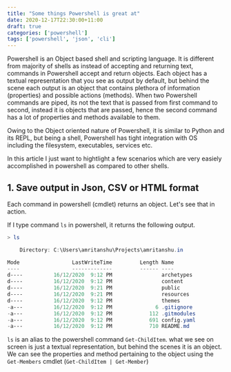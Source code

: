 ```yaml
---
title: "Some things Powershell is great at"
date: 2020-12-17T22:30:00+11:00
draft: true
categories: ['powershell']
tags: ['powershell', 'json', 'cli']
---
```


Powershell is an Object based shell and scripting language. It is different from majority of shells as instead of accepting and returning text, commands in Powershell accept and return objects. Each object has a textual representation that you see as output by default, but behind the scene each output is an object that contains plethora of information (properties) and possible actions (methods). When two Powershell commands are piped, its not the text that is passed from first command to second, instead it is objects that are passed, hence the second command has a lot of properties and methods available to them.

Owing to the Object oriented nature of Powershell, it is similar to Python and its REPL, but being a shell, Powershell has tight integration with OS including the filesystem, executables, services etc.

In this article I just want to hightlight a few scenarios which are very easiely accomplished in powershell as compared to other shells.

## 1. Save output in Json, CSV or HTML format

Each command in powershell (cmdlet) returns an object. Let's see that in action.

If I type command `ls` in powershell, it returns the following output. 

```powershell
> ls

    Directory: C:\Users\amritanshu\Projects\amritanshu.in    

Mode                 LastWriteTime         Length Name       
----                 -------------         ------ ----       
d----          16/12/2020  9:12 PM                archetypes 
d----          16/12/2020  9:12 PM                content    
d----          16/12/2020  9:21 PM                public     
d----          16/12/2020  9:21 PM                resources  
d----          16/12/2020  9:12 PM                themes     
-a---          16/12/2020  9:12 PM              6 .gitignore 
-a---          16/12/2020  9:12 PM            112 .gitmodules
-a---          16/12/2020  9:12 PM            691 config.yaml
-a---          16/12/2020  9:12 PM            710 README.md  
```

`ls` is an alias to the powershell command `Get-ChildItem`. what we see on screen is just a textual representation, but behind the scenes it is an object. We can see the properties and method pertaining to the object using the `Get-Members` cmdlet (`Get-ChildItem | Get-Member`)

